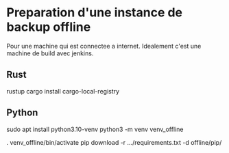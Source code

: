 # Preparation d'une instance de backup offline

Pour une machine qui est connectee a internet. Idealement c'est une machine de build avec jenkins.

## Rust

rustup
cargo install cargo-local-registry


## Python

sudo apt install python3.10-venv
python3 -m venv venv_offline

. venv_offline/bin/activate
pip download -r .../requirements.txt -d offline/pip/




